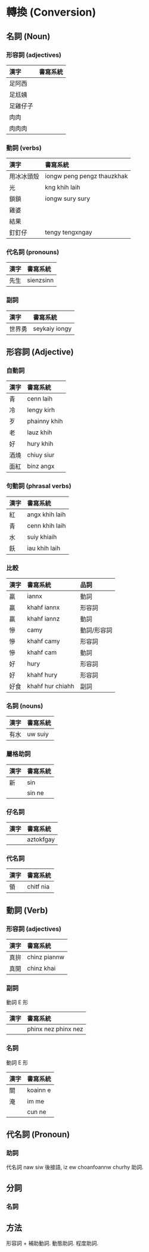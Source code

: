 # 轉換 (Conversion)

## 名詞 (Noun)

### 形容詞 (adjectives)

| 漢字 | 書寫系統 |
| :--- | :--- |
| 足阿西 ||
| 足尪姨 ||
| 足雞仔子 ||
| 肉肉 ||
| 肉肉肉 ||

### 動詞 (verbs)

| 漢字 | 書寫系統 |
| :--- | :--- |
| 用冰冰頭殼 | iongw peng pengz thauzkhak |
| 光 | kng khih laih |
| 鎖鎖 | iongw sury sury |
| 雞婆 ||
| 結果 ||
| 釘釘仔 | tengy tengxngay |

### 代名詞 (pronouns)

| 漢字 | 書寫系統 |
| :--- | :--- |
| 先生 | sienzsinn |

### 副詞

| 漢字 | 書寫系統 |
| :--- | :--- |
| 世界勇 | seykaiy iongy |

## 形容詞 (Adjective)

### 自動詞

| 漢字 | 書寫系統 |
| :--- | :--- |
| 青 | cenn laih |
| 冷 | lengy kirh |
| 歹 | phainny khih |
| 老 | lauz khih |
| 好 | hury khih |
| 酒燒 | chiuy siur |
| 面紅 | binz angx |

### 句動詞 (phrasal verbs)

| 漢字 | 書寫系統 |
| :--- | :--- |
| 紅 | angx khih laih |
| 青 | cenn khih laih |
| 水 | suiy khiaih |
| 飫 | iau khih laih |

### 比較

| 漢字 | 書寫系統 | 品詞 |
| :--- | :--- | :--- |
| 贏 | iannx | 動詞 |
| 贏 | khahf iannx | 形容詞 |
| 贏 | khahf iannz | 動詞 |
| 慘 | camy | 動詞/形容詞 |
| 慘 | khahf camy | 形容詞 |
| 慘 | khahf cam | 動詞 |
| 好 | hury | 形容詞 |
| 好 | khahf hury | 形容詞 |
| 好食 | khahf hur chiahh | 副詞 |

### 名詞 (nouns)

| 漢字 | 書寫系統 |
| :--- | :--- |
| 有水 | uw suiy |

### 屬格助詞

| 漢字 | 書寫系統 |
| :--- | :--- |
| 新 | sin |
|| sin ne |

### 仔名詞

| 漢字 | 書寫系統 |
| :--- | :--- |
|| aztokfgay |

### 代名詞

| 漢字 | 書寫系統 |
| :--- | :--- |
| 領 | chitf nia |

## 動詞 (Verb)

### 形容詞 (adjectives)

| 漢字 | 書寫系統 |
| :--- | :--- |
| 真拚 | chinz piannw |
| 真開 | chinz khai |

### 副詞

動詞 E 形

| 漢字 | 書寫系統 |
| :--- | :--- |
|| phinx nez phinx nez |

### 名詞

動詞 E 形

| 漢字 | 書寫系統 |
| :--- | :--- |
| 關 | koainn e |
| 淹 | im me |
|| cun ne |

## 代名詞 (Pronoun)

### 助詞

代名詞 naw siw 後接語, iz ew choanfoannw churhy 助詞.

## 分詞

### 名詞

## 方法

形容詞 + 補助動詞. 動態助詞. 程度助詞.
